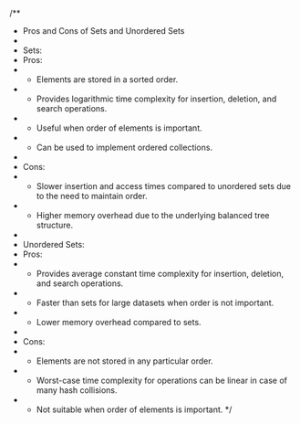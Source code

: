 /**
 * Pros and Cons of Sets and Unordered Sets
 *
 * Sets:
 * Pros:
 * - Elements are stored in a sorted order.
 * - Provides logarithmic time complexity for insertion, deletion, and search operations.
 * - Useful when order of elements is important.
 * - Can be used to implement ordered collections.
 *
 * Cons:
 * - Slower insertion and access times compared to unordered sets due to the need to maintain order.
 * - Higher memory overhead due to the underlying balanced tree structure.
 *
 * Unordered Sets:
 * Pros:
 * - Provides average constant time complexity for insertion, deletion, and search operations.
 * - Faster than sets for large datasets when order is not important.
 * - Lower memory overhead compared to sets.
 *
 * Cons:
 * - Elements are not stored in any particular order.
 * - Worst-case time complexity for operations can be linear in case of many hash collisions.
 * - Not suitable when order of elements is important.
 */
